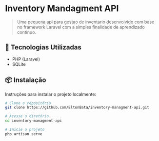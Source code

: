 # Inventory Mandagment API

> Uma pequena api para gestao de inventario desenvolvido com base no framework Laravel com a simples finalidade de aprendizado continuo.


## 🧰 Tecnologias Utilizadas

- PHP (Laravel)
- SQLite


## 📦 Instalação

Instruções para instalar o projeto localmente:

```bash
# Clone o repositório
git clone https://github.com/EltonBata/inventory-managment-api.git

# Acesse o diretório
cd inventory-managment-api

# Inicie o projeto
php artisan serve
